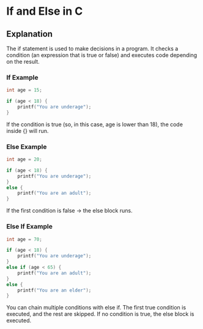 # If and Else in C #

## Explanation ##

The if statement is used to make decisions in a program.
It checks a condition (an expression that is true or false) and executes code depending on the result.

### If Example ###

```c
int age = 15;

if (age < 18) {
    printf("You are underage");
}
```

If the condition is true (so, in this case, age is lower than 18), the code inside {} will run.

### Else Example ###

```c
int age = 20;

if (age < 18) {
    printf("You are underage");
}
else {
    printf("You are an adult");
}
```

If the first condition is false → the else block runs.

### Else If Example ###

```c
int age = 70;

if (age < 18) {
    printf("You are underage");
}
else if (age < 65) {
    printf("You are an adult");
}
else {
    printf("You are an elder");
}
```

You can chain multiple conditions with else if.
The first true condition is executed, and the rest are skipped.
If no condition is true, the else block is executed.
